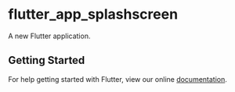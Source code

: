 # flutter_app_splashscreen

A new Flutter application.

## Getting Started

For help getting started with Flutter, view our online
[documentation](https://flutter.io/).
